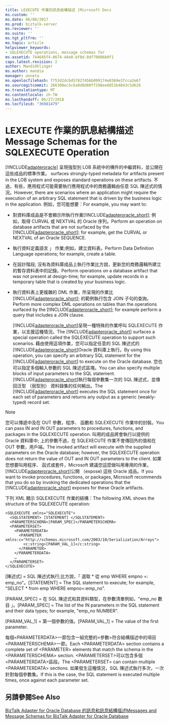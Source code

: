 ```yaml
---
title: LEXECUTE 作業的訊息結構描述 |Microsoft Docs
ms.custom: ''
ms.date: 06/08/2017
ms.prod: biztalk-server
ms.reviewer: ''
ms.suite: ''
ms.tgt_pltfrm: ''
ms.topic: article
helpviewer_keywords:
- SQLEXECUTE operations, message schemas for
ms.assetid: 744645f4-0674-44e0-bf8d-8df70086b0f1
caps.latest.revision: 2
author: MandiOhlinger
ms.author: mandia
manager: anneta
ms.openlocfilehash: f753d2dcbd5782f456b099174e0369e37cca2e6f
ms.sourcegitcommit: 266308ec5c6a9d8d80ff298ee6051b4843c5d626
ms.translationtype: MT
ms.contentlocale: zh-TW
ms.lasthandoff: 06/27/2018
ms.locfileid: "36981479"
---
```

# <a name="message-schemas-for-the-sqlexecute-operation"></a><span data-ttu-id="ef27f-102">LEXECUTE 作業的訊息結構描述</span><span class="sxs-lookup"><span data-stu-id="ef27f-102">Message Schemas for the SQLEXECUTE Operation</span></span>
[!INCLUDE[adapteroracle](../../includes/adapteroracle-md.md)]<span data-ttu-id="ef27f-103"> 呈現強型別 LOB 系統中的構件的中繼資料，並公開在這些成品的標準作業。</span><span class="sxs-lookup"><span data-stu-id="ef27f-103"> surfaces strongly-typed metadata for artifacts present in the LOB system and exposes standard operations on these artifacts.</span></span> <span data-ttu-id="ef27f-104">不過，有些，應用程式可能需要執行應用程式中的商務邏輯由任意 SQL 陳述式的情況。</span><span class="sxs-lookup"><span data-stu-id="ef27f-104">However, there are scenarios where an application might require the execution of an arbitrary SQL statement that is driven by the business logic in the application.</span></span> <span data-ttu-id="ef27f-105">例如，您可能想要：</span><span class="sxs-lookup"><span data-stu-id="ef27f-105">For example, you may want to:</span></span>  
  
- <span data-ttu-id="ef27f-106">對資料庫成品是不會顯示所執行作業[!INCLUDE[adapteroracle_short](../../includes/adapteroracle-short-md.md)]; 例如，取得 CURVAL 或 NEXTVAL 的 Oracle 序列。</span><span class="sxs-lookup"><span data-stu-id="ef27f-106">Perform an operation on database artifacts that are not surfaced by the [!INCLUDE[adapteroracle_short](../../includes/adapteroracle-short-md.md)]; for example, get the CURVAL or NEXTVAL of an Oracle SEQUENCE.</span></span>  
  
- <span data-ttu-id="ef27f-107">執行資料定義語言 」 作業;例如，建立資料表。</span><span class="sxs-lookup"><span data-stu-id="ef27f-107">Perform Data Definition Language operations; for example, create a table.</span></span>  
  
- <span data-ttu-id="ef27f-108">在設計階段; 沒有為資料庫成品上執行作業比方說，更新您的商務邏輯所建立的暫存資料表中的記錄。</span><span class="sxs-lookup"><span data-stu-id="ef27f-108">Perform operations on a database artifact that was not present at design-time; for example, update records in a temporary table that is created by your business logic.</span></span>  
  
- <span data-ttu-id="ef27f-109">執行資料表上更複雜的 DML 作業，所呈現的作業比[!INCLUDE[adapteroracle_short](../../includes/adapteroracle-short-md.md)]; 的範例執行包含 JOIN 子句的查詢。</span><span class="sxs-lookup"><span data-stu-id="ef27f-109">Perform more complex DML operations on tables than the operations surfaced by the [!INCLUDE[adapteroracle_short](../../includes/adapteroracle-short-md.md)]; for example perform a query that includes a JOIN clause.</span></span>  
  
  <span data-ttu-id="ef27f-110">[!INCLUDE[adapteroracle_short](../../includes/adapteroracle-short-md.md)]呈現一種特殊的作業呼叫 SQLEXECUTE 作業，以支援這種情況。</span><span class="sxs-lookup"><span data-stu-id="ef27f-110">The [!INCLUDE[adapteroracle_short](../../includes/adapteroracle-short-md.md)] surfaces a special operation called the SQLEXECUTE operation to support such scenarios.</span></span> <span data-ttu-id="ef27f-111">藉由使用這項作業，您可以指定任意的 SQL 陳述式的[!INCLUDE[adapteroracle_short](../../includes/adapteroracle-short-md.md)]Oracle 資料庫上執行。</span><span class="sxs-lookup"><span data-stu-id="ef27f-111">By using this operation, you can specify an arbitrary SQL statement for the [!INCLUDE[adapteroracle_short](../../includes/adapteroracle-short-md.md)] to execute on the Oracle database.</span></span> <span data-ttu-id="ef27f-112">您也可以指定多個輸入參數的 SQL 陳述式區塊。</span><span class="sxs-lookup"><span data-stu-id="ef27f-112">You can also specify multiple blocks of input parameters to the SQL statement.</span></span> <span data-ttu-id="ef27f-113">[!INCLUDE[adapteroracle_short](../../includes/adapteroracle-short-md.md)]執行每個參數集一次的 SQL 陳述式，並傳回泛型 （弱型別） 資料錄集的任何輸出。</span><span class="sxs-lookup"><span data-stu-id="ef27f-113">The [!INCLUDE[adapteroracle_short](../../includes/adapteroracle-short-md.md)] executes the SQL statement once for each set of parameters and returns any output as a generic (weakly-typed) record set.</span></span>  
  
> [!NOTE]
>  <span data-ttu-id="ef27f-114">您可以傳遞中及在 OUT 參數，程序、 函數和 SQLEXECUTE 作業中的封裝。</span><span class="sxs-lookup"><span data-stu-id="ef27f-114">You can pass IN and IN OUT parameters to procedures, functions, and packages in the SQLEXECUTE operation.</span></span> <span data-ttu-id="ef27f-115">叫用的成品將會執行以提供的 Oracle 資料庫中; 上的參數不過，在 SQLEXECUTE 作業不會傳回外的值和在 OUT 參數，用戶端。</span><span class="sxs-lookup"><span data-stu-id="ef27f-115">The invoked artifact will execute with the supplied parameters on the Oracle database; however, the SQLEXECUTE operation does not return the value of OUT and IN OUT parameters to the client.</span></span> <span data-ttu-id="ef27f-116">如果您想要叫用程序、 函式或套件，Microsoft 建議您這麼做叫用專用的作業，[!INCLUDE[adapteroracle_short](../../includes/adapteroracle-short-md.md)]公開 （expose) 這些 Oracle 成品。</span><span class="sxs-lookup"><span data-stu-id="ef27f-116">If you want to invoke procedures, functions, or packages, Microsoft recommends that you do so by invoking the dedicated operations that the [!INCLUDE[adapteroracle_short](../../includes/adapteroracle-short-md.md)] exposes for these Oracle artifacts.</span></span>  
  
 <span data-ttu-id="ef27f-117">下列 XML 顯示 SQLEXECUTE 作業的結構：</span><span class="sxs-lookup"><span data-stu-id="ef27f-117">The following XML shows the structure of the SQLEXECUTE operation:</span></span>  
  
```  
<SQLEXECUTE xmlns="SQLEXECUTE">  
  <SQLSTATEMENT> [STATEMENT] </SQLSTATEMENT>  
  <PARAMETERSCHEMA>[PARAM_SPEC]</PARAMETERSCHEMA>  
  <PARAMETERSET>  
    <PARAMETERDATA>  
      <PARAMETER xmlns:c="http://schemas.microsoft.com/2003/10/Serialization/Arrays">  
        <c:string>[PARAM_VAL_1]</c:string>  
      </PARAMETER>  
    </PARAMETERDATA>  
    …  
  </PARAMETERSET>  
</SQLEXECUTE>  
```  
  
 <span data-ttu-id="ef27f-118">[陳述式] = SQL 陳述式執行;比方說，「 選取 \* 從 emp WHERE empno =: emp_no"。</span><span class="sxs-lookup"><span data-stu-id="ef27f-118">[STATEMENT] = The SQL statement to execute; for example, "SELECT \* from emp WHERE empno=:emp_no".</span></span>  
  
 <span data-ttu-id="ef27f-119">[PARAM_SPEC] = 在 SQL 陳述式和其資料類型，在參數清單例如，"emp_no 數目 」。</span><span class="sxs-lookup"><span data-stu-id="ef27f-119">[PARAM_SPEC] = The list of the IN parameters in the SQL statement and their data types; for example, "emp_no NUMBER".</span></span>  
  
 <span data-ttu-id="ef27f-120">[PARAM_VAL_1] = 第一個參數的值。</span><span class="sxs-lookup"><span data-stu-id="ef27f-120">[PARAM_VAL_1] = The value of the first parameter.</span></span>  
  
 <span data-ttu-id="ef27f-121">每個\<PARAMETERDATA\>一節包含一組完整的\<參數\>符合結構描述中的項目\<PARAMETERSCHEMA\>一節。</span><span class="sxs-lookup"><span data-stu-id="ef27f-121">Each \<PARAMETERDATA\> section contains a complete set of \<PARAMETER\> elements that match the schema in the \<PARAMETERSCHEMA\> section.</span></span> <span data-ttu-id="ef27f-122">\<PARAMETERSET\>可以包含多個\<PARAMETERDATA\>區段。</span><span class="sxs-lookup"><span data-stu-id="ef27f-122">The \<PARAMETERSET\> can contain multiple \<PARAMETERDATA\> sections.</span></span> <span data-ttu-id="ef27f-123">如果發生這種情況，SQL 陳述式執行多次，一次針對每個參數集。</span><span class="sxs-lookup"><span data-stu-id="ef27f-123">If this is the case, the SQL statement is executed multiple times, once against each parameter set.</span></span>  
  
## <a name="see-also"></a><span data-ttu-id="ef27f-124">另請參閱</span><span class="sxs-lookup"><span data-stu-id="ef27f-124">See Also</span></span>  
 [<span data-ttu-id="ef27f-125">BizTalk Adapter for Oracle Database 的訊息和訊息結構描述</span><span class="sxs-lookup"><span data-stu-id="ef27f-125">Messages and Message Schemas for BizTalk Adapter for Oracle Database</span></span>](../../adapters-and-accelerators/adapter-oracle-database/messages-and-message-schemas-for-biztalk-adapter-for-oracle-database.md)